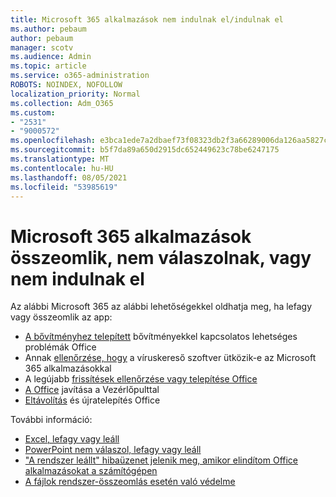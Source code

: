 ```yaml
---
title: Microsoft 365 alkalmazások nem indulnak el/indulnak el
ms.author: pebaum
author: pebaum
manager: scotv
ms.audience: Admin
ms.topic: article
ms.service: o365-administration
ROBOTS: NOINDEX, NOFOLLOW
localization_priority: Normal
ms.collection: Adm_O365
ms.custom:
- "2531"
- "9000572"
ms.openlocfilehash: e3bca1ede7a2dbaef73f08323db2f3a66289006da126aa5827cff6c78cf20128
ms.sourcegitcommit: b5f7da89a650d2915dc652449623c78be6247175
ms.translationtype: MT
ms.contentlocale: hu-HU
ms.lasthandoff: 08/05/2021
ms.locfileid: "53985619"
---
```

# <a name="microsoft-365-apps-crash-stop-responding-or-dont-launch"></a>Microsoft 365 alkalmazások összeomlik, nem válaszolnak, vagy nem indulnak el

Az alábbi Microsoft 365 az alábbi lehetőségekkel oldhatja meg, ha lefagy vagy összeomlik az app:

- [A bővítményhez telepített](https://support.office.com/article/powerpoint-isn-t-responding-hangs-or-freezes-652ede6e-e3d2-449a-a07f-8c800dfb948d#bkmk_addins) bővítményekkel kapcsolatos lehetséges problémák Office
- Annak [ellenőrzése, hogy](https://support.office.com/article/powerpoint-isn-t-responding-hangs-or-freezes-652ede6e-e3d2-449a-a07f-8c800dfb948d?ocmsassetID#bkmk_conflict) a víruskereső szoftver ütközik-e az Microsoft 365 alkalmazásokkal
- A legújabb [frissítések ellenőrzése vagy telepítése Office](https://support.office.com/article/update-office-and-your-computer-with-microsoft-update-2ab296f3-7f03-43a2-8e50-46de917611c5)
- [A Office](https://support.office.com/article/repair-an-office-application-7821d4b6-7c1d-4205-aa0e-a6b40c5bb88b) javítása a Vezérlőpulttal
- [Eltávolítás](https://support.office.com/article/uninstall-office-from-a-pc-9dd49b83-264a-477a-8fcc-2fdf5dbf61d8) és újratelepítés Office

További információ:
- [Excel, lefagy vagy leáll](https://support.office.com/article/excel-not-responding-hangs-freezes-or-stops-working-37e7d3c9-9e84-40bf-a805-4ca6853a1ff4)
- [PowerPoint nem válaszol, lefagy vagy leáll](https://support.office.com/article/powerpoint-isn-t-responding-hangs-or-freezes-652ede6e-e3d2-449a-a07f-8c800dfb948d)
- ["A rendszer leállt" hibaüzenet jelenik meg, amikor elindítom Office alkalmazásokat a számítógépen](https://support.office.com/article/i-get-a-stopped-working-error-when-i-start-office-applications-on-my-pc-52bd7985-4e99-4a35-84c8-2d9b8301a2fa)
- [A fájlok rendszer-összeomlás esetén való védelme](https://support.office.com/article/help-protect-your-files-in-case-of-a-crash-551c29b1-6a4b-4415-a3ff-a80415b92f99)